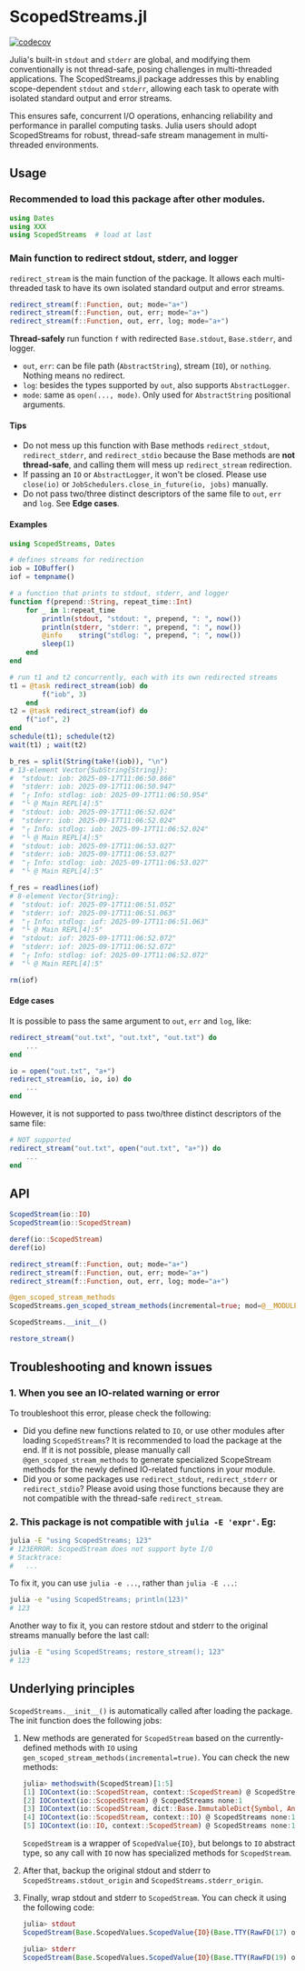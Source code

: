 # ScopedStreams.jl

[![codecov](https://codecov.io/github/cihga39871/ScopedStreams.jl/branch/main/graph/badge.svg)](https://app.codecov.io/github/cihga39871/ScopedStreams)

Julia's built-in `stdout` and `stderr` are global, and modifying them conventionally is not thread-safe, posing challenges in multi-threaded applications. The ScopedStreams.jl package addresses this by enabling scope-dependent `stdout` and `stderr`, allowing each task to operate with isolated standard output and error streams.

This ensures safe, concurrent I/O operations, enhancing reliability and performance in parallel computing tasks. Julia users should adopt ScopedStreams for robust, thread-safe stream management in multi-threaded environments.

## Usage

### Recommended to load this package after other modules.

```julia
using Dates
using XXX
using ScopedStreams  # load at last
```

### Main function to redirect stdout, stderr, and logger

`redirect_stream` is the main function of the package. It allows each multi-threaded task to have its own isolated standard output and error streams. 

```julia
redirect_stream(f::Function, out; mode="a+")
redirect_stream(f::Function, out, err; mode="a+")
redirect_stream(f::Function, out, err, log; mode="a+")
```

**Thread-safely** run function `f` with redirected `Base.stdout`, `Base.stderr`, and logger.

- `out`, `err`: can be file path (`AbstractString`), stream (`IO`), or `nothing`. Nothing means no redirect.
- `log`: besides the types supported by `out`, also supports `AbstractLogger`.
- `mode`: same as `open(..., mode)`. Only used for `AbstractString` positional arguments.

#### Tips
- Do not mess up this function with Base methods `redirect_stdout`, `redirect_stderr`, and `redirect_stdio` because the Base methods are **not thread-safe**, and calling them will mess up `redirect_stream` redirection.
- If passing an `IO` or `AbstractLogger`, it won't be closed. Please use `close(io)` or `JobSchedulers.close_in_future(io, jobs)` manually.
- Do not pass two/three distinct descriptors of the same file to `out`, `err` and `log`. See **Edge cases**.

#### Examples
```julia
using ScopedStreams, Dates

# defines streams for redirection
iob = IOBuffer()
iof = tempname()

# a function that prints to stdout, stderr, and logger
function f(prepend::String, repeat_time::Int)
    for _ in 1:repeat_time
        println(stdout, "stdout: ", prepend, ": ", now())
        println(stderr, "stderr: ", prepend, ": ", now())
        @info    string("stdlog: ", prepend, ": ", now())
        sleep(1)
    end
end

# run t1 and t2 concurrently, each with its own redirected streams
t1 = @task redirect_stream(iob) do
        f("iob", 3)
    end
t2 = @task redirect_stream(iof) do
    f("iof", 2)
end
schedule(t1); schedule(t2)
wait(t1) ; wait(t2)

b_res = split(String(take!(iob)), "\n")
# 13-element Vector{SubString{String}}:
#  "stdout: iob: 2025-09-17T11:06:50.866"
#  "stderr: iob: 2025-09-17T11:06:50.947"
#  "┌ Info: stdlog: iob: 2025-09-17T11:06:50.954"
#  "└ @ Main REPL[4]:5"
#  "stdout: iob: 2025-09-17T11:06:52.024"
#  "stderr: iob: 2025-09-17T11:06:52.024"
#  "┌ Info: stdlog: iob: 2025-09-17T11:06:52.024"
#  "└ @ Main REPL[4]:5"
#  "stdout: iob: 2025-09-17T11:06:53.027"
#  "stderr: iob: 2025-09-17T11:06:53.027"
#  "┌ Info: stdlog: iob: 2025-09-17T11:06:53.027"
#  "└ @ Main REPL[4]:5"

f_res = readlines(iof)
# 8-element Vector{String}:
#  "stdout: iof: 2025-09-17T11:06:51.052"
#  "stderr: iof: 2025-09-17T11:06:51.063"
#  "┌ Info: stdlog: iof: 2025-09-17T11:06:51.063"
#  "└ @ Main REPL[4]:5"
#  "stdout: iof: 2025-09-17T11:06:52.072"
#  "stderr: iof: 2025-09-17T11:06:52.072"
#  "┌ Info: stdlog: iof: 2025-09-17T11:06:52.072"
#  "└ @ Main REPL[4]:5"

rm(iof)
```

#### Edge cases

It is possible to pass the same argument to `out`, `err` and `log`, like:

```julia
redirect_stream("out.txt", "out.txt", "out.txt") do
    ...
end

io = open("out.txt", "a+")
redirect_stream(io, io, io) do
    ...
end
```

However, it is not supported to pass two/three distinct descriptors of the same file:

```julia
# NOT supported
redirect_stream("out.txt", open("out.txt", "a+")) do
    ...
end
```

## API


```julia
ScopedStream(io::IO)
ScopedStream(io::ScopedStream)

deref(io::ScopedStream)
deref(io)

redirect_stream(f::Function, out; mode="a+")
redirect_stream(f::Function, out, err; mode="a+")
redirect_stream(f::Function, out, err, log; mode="a+")

@gen_scoped_stream_methods
ScopedStreams.gen_scoped_stream_methods(incremental=true; mod=@__MODULE__)

ScopedStreams.__init__()

restore_stream()
```


## Troubleshooting and known issues

### 1. When you see an IO-related warning or error

To troubleshoot this error, please check the following:

- Did you define new functions related to `IO`, or use other modules after loading `ScopedStreams`? It is recommended to load the package at the end. If it is not possible, please manually call `@gen_scoped_stream_methods` to generate specialized ScopeStream methods for the newly defined IO-related functions in your module.
- Did you or some packages use `redirect_stdout`, `redirect_stderr` or `redirect_stdio`? Please avoid using those functions because they are not compatible with the thread-safe `redirect_stream`.

### 2. This package is not compatible with `julia -E 'expr'`. Eg:

```bash
julia -E "using ScopedStreams; 123"
# 123ERROR: ScopedStream does not support byte I/O
# Stacktrace:
#   ...
```

To fix it, you can use `julia -e ...`, rather than `julia -E ...`:

```bash
julia -e "using ScopedStreams; println(123)" 
# 123
```

Another way to fix it, you can restore stdout and stderr to the original streams manually before the last call:

```bash
julia -E "using ScopedStreams; restore_stream(); 123"
# 123
```

## Underlying principles

`ScopedStreams.__init__()` is automatically called after loading the package. The init function does the following jobs:

1. New methods are generated for `ScopedStream` based on the currently-defined methods with `IO` using `gen_scoped_stream_methods(incremental=true)`. You can check the new methods:

    ```julia
    julia> methodswith(ScopedStream)[1:5]
    [1] IOContext(io::ScopedStream, context::ScopedStream) @ ScopedStreams none:1
    [2] IOContext(io::ScopedStream) @ ScopedStreams none:1
    [3] IOContext(io::ScopedStream, dict::Base.ImmutableDict{Symbol, Any}) @ ScopedStreams none:1
    [4] IOContext(io::ScopedStream, context::IO) @ ScopedStreams none:1
    [5] IOContext(io::IO, context::ScopedStream) @ ScopedStreams none:1
    ```

    `ScopedStream` is a wrapper of `ScopedValue{IO}`, but belongs to `IO` abstract type, so any call with `IO` now has specialized methods for `ScopedStream`.

2. After that, backup the original stdout and stderr to `ScopedStreams.stdout_origin` and `ScopedStreams.stderr_origin`.

3. Finally, wrap stdout and stderr to `ScopedStream`. You can check it using the following code:

    ```julia
    julia> stdout
    ScopedStream(Base.ScopedValues.ScopedValue{IO}(Base.TTY(RawFD(17) open, 0 bytes waiting)))

    julia> stderr
    ScopedStream(Base.ScopedValues.ScopedValue{IO}(Base.TTY(RawFD(19) open, 0 bytes waiting)))
    ```
